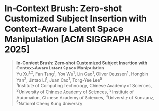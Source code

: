 # In-Context Brush: Zero-shot Customized Subject Insertion with Context-Aware Latent Space Manipulation [ACM SIGGRAPH ASIA 2025]

> **In-Context Brush: Zero-shot Customized Subject Insertion with Context-Aware Latent Space Manipulation**<br>
> Yu Xu<sup>1,2</sup>, Fan Tang<sup>1</sup>, You Wu<sup>1</sup>, Lin Gao<sup>1</sup>, Oliver Deussen<sup>4</sup>, Hongbin Yan<sup>2</sup>, Jintao Li<sup>1</sup>, Juan Cao<sup>1</sup>, Tong-Yee Lee<sup>5</sup> <br>
> <sup>1</sup>Institute of Computing Technology, Chinese Academy of Sciences, <sup>2</sup>University of Chinese Academy of Sciences, <sup>3</sup> Institute of Automation, Chinese Academy of Sciences, <sup>4</sup>University of Konstanz, <sup>5</sup>National Cheng Kung University

